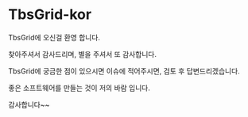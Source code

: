 # TbsGrid-kor
TbsGrid에 오신걸 환영 합니다. 

찾아주셔서 감사드리며, 별을 주셔서 또 감사합니다.

TbsGrid에 궁금한 점이 있으시면 이슈에 적어주시면,
검토 후 답변드리겠습니다.

좋은 소프트웨어를 만들는 것이 저의 바람 입니다.

감사합니다~~
